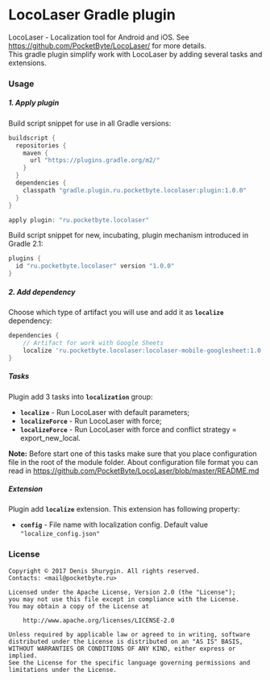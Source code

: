 # LocoLaser Gradle plugin
LocoLaser - Localization tool for Android and iOS. See https://github.com/PocketByte/LocoLaser/ for more details.
<br>This gradle plugin simplify work with LocoLaser by adding several tasks and extensions.
### Usage
##### 1. Apply plugin
Build script snippet for use in all Gradle versions:
```gradle
buildscript {
  repositories {
    maven {
      url "https://plugins.gradle.org/m2/"
    }
  }
  dependencies {
    classpath "gradle.plugin.ru.pocketbyte.locolaser:plugin:1.0.0"
  }
}

apply plugin: "ru.pocketbyte.locolaser"
```
Build script snippet for new, incubating, plugin mechanism introduced in Gradle 2.1:
```gradle
plugins {
  id "ru.pocketbyte.locolaser" version "1.0.0"
}
```
##### 2. Add dependency
Choose which type of artifact you will use and add it as **`localize`** dependency:
```gradle
dependencies {
    // Artifact for work with Google Sheets
    localize 'ru.pocketbyte.locolaser:locolaser-mobile-googlesheet:1.0.+'
}
```
##### Tasks
Plugin add 3 tasks into **`localization`** group:
- **`localize`** - Run LocoLaser with default parameters;
- **`localizeForce`** - Run LocoLaser with force;
- **`localizeForce`** - Run LocoLaser with force and conflict strategy = export_new_local.

**Note:** Before start one of this tasks make sure that you place configuration file in the root of the module folder. About configuration file format you can read in https://github.com/PocketByte/LocoLaser/blob/master/README.md
##### Extension
Plugin add **`localize`** extension. This extension has following property:
- **`config`** - File name with localization config. Default value `"localize_config.json"`

### License
```
Copyright © 2017 Denis Shurygin. All rights reserved.
Contacts: <mail@pocketbyte.ru>

Licensed under the Apache License, Version 2.0 (the "License");
you may not use this file except in compliance with the License.
You may obtain a copy of the License at

    http://www.apache.org/licenses/LICENSE-2.0

Unless required by applicable law or agreed to in writing, software
distributed under the License is distributed on an "AS IS" BASIS,
WITHOUT WARRANTIES OR CONDITIONS OF ANY KIND, either express or implied.
See the License for the specific language governing permissions and
limitations under the License.
```
